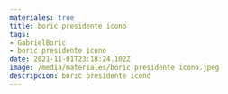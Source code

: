 ```yaml
---
materiales: true
title: boric presidente icono
tags:
- GabrielBoric
- boric presidente icono
date: 2021-11-01T23:18:24.102Z
image: /media/materiales/boric presidente icono.jpeg
descripcion: boric presidente icono
---
```

